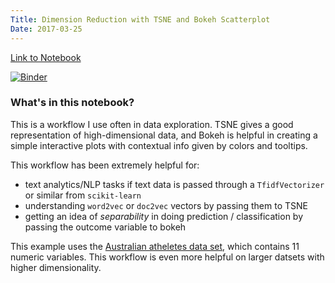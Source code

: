 ```yaml
---
Title: Dimension Reduction with TSNE and Bokeh Scatterplot
Date: 2017-03-25
---
```


[Link to Notebook](https://github.com/pmbaumgartner/binder-notebooks/blob/master/dimension-reduction-tsne-to-bokeh-scatterplot.ipynb)

[![Binder](https://mybinder.org/badge.svg)](https://mybinder.org/v2/gh/pmbaumgartner/binder-notebooks/master)

### What's in this notebook?


This is a workflow I use often in data exploration. TSNE gives a good representation of high-dimensional data, and Bokeh is helpful in creating a simple interactive plots with contextual info given by colors and tooltips. 

This workflow has been extremely helpful for:

- text analytics/NLP tasks if text data is passed through a `TfidfVectorizer` or similar from `scikit-learn`
- understanding `word2vec` or `doc2vec` vectors by passing them to TSNE
- getting an idea of *separability* in doing prediction / classification by passing the outcome variable to bokeh

This example uses the [Australian atheletes data set](http://math.furman.edu/~dcs/courses/math47/R/library/DAAG/html/ais.html), which contains 11 numeric variables. This workflow is even more helpful on larger datsets with higher dimensionality.